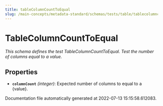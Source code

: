 ```yaml
---
title: tableColumnCountToEqual
slug: /main-concepts/metadata-standard/schemas/tests/table/tablecolumncounttoequal
---
```


# TableColumnCountToEqual

*This schema defines the test TableColumnCountToEqual. Test the number of columns equal to a value.*

## Properties

- **`columnCount`** *(integer)*: Expected number of columns to equal to a {value}.


Documentation file automatically generated at 2022-07-13 15:15:58.612083.
